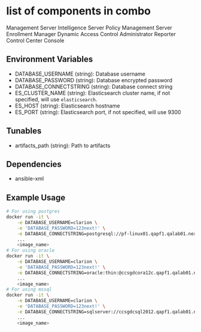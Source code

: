 # list of components in combo
Management Server
Intelligence Server
Policy Management Server
Enrollment Manager
Dynamic Access Control
Administrator
Reporter
Control Center Console



## Environment Variables


* DATABASE_USERNAME (string): Database username
* DATABASE_PASSWORD (string): Database encrypted password
* DATABASE_CONNECTSTRING (string): Database connect string
* ES_CLUSTER_NAME (string): Elasticsearch cluster name, if not specified, will use `elasticsearch`.
* ES_HOST (string): Elasticsearch hostname
* ES_PORT (string): Elasticsearch port, if not specified, will use 9300

## Tunables

* artifacts_path (string): Path to artifacts

## Dependencies

* ansible-xml

## Example Usage

```bash
# For using postgres
docker run -it \
    -e DATABASE_USERNAME=clarion \
    -e 'DATABASE_PASSWORD=123next!' \
    -e DATABASE_CONNECTSTRING=postgresql://pf-linux01.qapf1.qalab01.nextlabs.com:5432/clarion \
    ...
    <image_name>
# For using oracle
docker run -it \
    -e DATABASE_USERNAME=clarion \
    -e 'DATABASE_PASSWORD=123next!' \
    -e DATABASE_CONNECTSTRING=oracle:thin:@ccsgdcora12c.qapf1.qalab01.nextlabs.com:1521:orcl \
    ...
    <image_name>
# For using mssql
docker run -it \
    -e DATABASE_USERNAME=clarion \
    -e 'DATABASE_PASSWORD=123next!' \
    -e DATABASE_CONNECTSTRING=sqlserver://ccsgdcsql2012.qapf1.qalab01.nextlabs.com:1433;DatabaseName=clarion; \
    ...
    <image_name>
```




